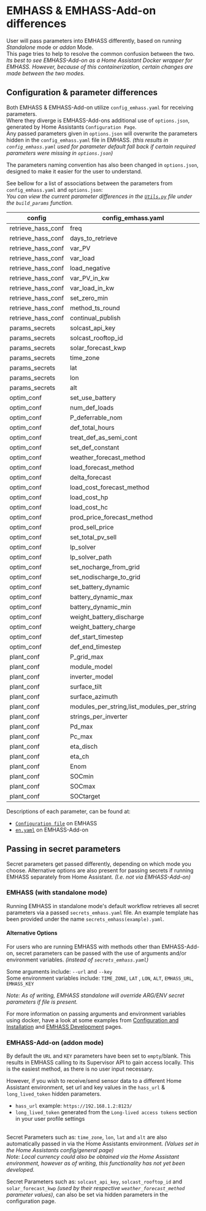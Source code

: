 # EMHASS & EMHASS-Add-on differences
User will pass parameters into EMHASS differently, based on running *Standalone* mode or *addon* Mode.   
This page tries to help to resolve the common confusion between the two.  
_Its best to see EMHASS-Add-on as a Home Assistant Docker wrapper for EMHASS. However, because of this containerization, certain changes are made between the two modes._

## Configuration & parameter differences
Both EMHASS & EMHASS-Add-on utilize `config_emhass.yaml` for receiving parameters.  
Where they diverge is EMHASS-Add-ons additional use of `options.json`, generated by Home Assistants `Configuration Page`.  
Any passed parameters given in `options.json` will overwrite the parameters hidden in the `config_emhass.yaml` file in EMHASS. _(this results in `config_emhass.yaml` used for parameter default fall back if certain required parameters were missing in `options.json`)_

The parameters naming convention has also been changed in `options.json`, designed to make it easier for the user to understand.

See bellow for a list of associations between the parameters from `config_emhass.yaml` and `options.json`:  
*You can view the current parameter differences in the [`Utils.py`](https://github.com/davidusb-geek/emhass/blob/master/src/emhass/utils.py) file under the `build_params` function.*

| config | config_emhass.yaml | options.json | options.json list dictionary key |
| ------ | ------------------ | ------------ | -------------------------------- |
| retrieve_hass_conf |  freq |  optimization_time_step | |
| retrieve_hass_conf |  days_to_retrieve |  historic_days_to_retrieve | |
| retrieve_hass_conf |  var_PV |  sensor_power_photovoltaics | |
| retrieve_hass_conf |  var_load |  sensor_power_load_no_var_loads | |
| retrieve_hass_conf |  load_negative |  load_negative | |
| retrieve_hass_conf |  var_PV_in_kw |  var_PV_in_kw | |
| retrieve_hass_conf |  var_load_in_kw |  var_load_in_kw | |
| retrieve_hass_conf |  set_zero_min |  set_zero_min | |
| retrieve_hass_conf |  method_ts_round |  method_ts_round | |
| retrieve_hass_conf |  continual_publish |  continual_publish | |
| params_secrets |  solcast_api_key |  optional_solcast_api_key | |
| params_secrets |  solcast_rooftop_id |  optional_solcast_rooftop_id | |
| params_secrets |  solar_forecast_kwp |  optional_solar_forecast_kwp | |
| params_secrets |  time_zone |  time_zone | |
| params_secrets |  lat |  Latitude | |
| params_secrets |  lon |  Longitude | |
| params_secrets |  alt |  Altitude | |
| optim_conf |  set_use_battery |  set_use_battery | |
| optim_conf |  num_def_loads |  number_of_deferrable_loads | |
| optim_conf |  P_deferrable_nom |  list_nominal_power_of_deferrable_loads |  nominal_power_of_deferrable_loads | 
| optim_conf |  def_total_hours |  list_operating_hours_of_each_deferrable_load |  operating_hours_of_each_deferrable_load | 
| optim_conf |  treat_def_as_semi_cont |  list_treat_deferrable_load_as_semi_cont |  treat_deferrable_load_as_semi_cont | 
| optim_conf |  set_def_constant |  list_set_deferrable_load_single_constant |  set_deferrable_load_single_constant | 
| optim_conf |  weather_forecast_method |  weather_forecast_method | |
| optim_conf |  load_forecast_method |  load_forecast_method | |
| optim_conf |  delta_forecast |  delta_forecast_daily | |
| optim_conf |  load_cost_forecast_method |  load_cost_forecast_method | |
| optim_conf |  load_cost_hp |  load_peak_hours_cost | |
| optim_conf |  load_cost_hc |  load_offpeak_hours_cost | |
| optim_conf |  prod_price_forecast_method |  production_price_forecast_method | |
| optim_conf |  prod_sell_price |  photovoltaic_production_sell_price | |
| optim_conf |  set_total_pv_sell |  set_total_pv_sell | |
| optim_conf |  lp_solver |  lp_solver | |
| optim_conf |  lp_solver_path |  lp_solver_path | |
| optim_conf |  set_nocharge_from_grid |  set_nocharge_from_grid | |
| optim_conf |  set_nodischarge_to_grid |  set_nodischarge_to_grid | |
| optim_conf |  set_battery_dynamic |  set_battery_dynamic | |
| optim_conf |  battery_dynamic_max |  battery_dynamic_max | |
| optim_conf |  battery_dynamic_min |  battery_dynamic_min | |
| optim_conf |  weight_battery_discharge |  weight_battery_discharge | | 
| optim_conf |  weight_battery_charge |  weight_battery_charge | |
| optim_conf |  def_start_timestep |  list_start_timesteps_of_each_deferrable_load |  start_timesteps_of_each_deferrable_load | 
| optim_conf |  def_end_timestep |  list_end_timesteps_of_each_deferrable_load |  end_timesteps_of_each_deferrable_load | 
| plant_conf |  P_grid_max |  maximum_power_from_grid | |
| plant_conf |  module_model |  list_pv_module_model |  pv_module_model  | |
| plant_conf |  inverter_model |  list_pv_inverter_model |  pv_inverter_model  | |
| plant_conf |  surface_tilt |  list_surface_tilt |  surface_tilt  | |
| plant_conf |  surface_azimuth |  list_surface_azimuth |  surface_azimuth | |
| plant_conf |  modules_per_string,list_modules_per_string |  modules_per_string | |
| plant_conf |  strings_per_inverter |  list_strings_per_inverter |  strings_per_inverter | |
| plant_conf |  Pd_max |  battery_discharge_power_max || 
| plant_conf |  Pc_max |  battery_charge_power_max | |
| plant_conf |  eta_disch |  battery_discharge_efficiency | |
| plant_conf |  eta_ch |  battery_charge_efficiency | |
| plant_conf |  Enom |  battery_nominal_energy_capacity | |
| plant_conf |  SOCmin |  battery_minimum_state_of_charge | |
| plant_conf |  SOCmax |  battery_maximum_state_of_charge | |
| plant_conf |  SOCtarget |  battery_target_state_of_charge | |

Descriptions of each parameter, can be found at:
-  [`Configuration file`](https://emhass.readthedocs.io/en/latest/config.html) on EMHASS
-  [`en.yaml`](https://github.com/davidusb-geek/emhass-add-on/blob/main/emhass/translations/en.yaml) on EMHASS-Add-on

## Passing in secret parameters
Secret parameters get passed differently, depending on which mode you choose. Alternative options are also present for passing secrets if running EMHASS separately from Home Assistant. _(I.e. not via EMHASS-Add-on)_ 

### EMHASS (with standalone mode)
Running EMHASS in standalone mode's default workflow retrieves all secret parameters via a passed `secrets_emhass.yaml` file. An example template has been provided under the name `secrets_emhass(example).yaml`.

#### Alternative Options
For users who are running EMHASS with methods other than EMHASS-Add-on, secret parameters can be passed with the use of arguments and/or environment variables. _(instead of `secrets_emhass.yaml`)_

Some arguments include:  `--url` and `--key`  
Some environment variables include: `TIME_ZONE`, `LAT` , `LON`, `ALT`, `EMHASS_URL`, `EMHASS_KEY`

_Note: As of writing, EMHASS standalone will override ARG/ENV secret parameters if file is present._

For more information on passing arguments and environment variables using docker, have a look at some examples from [Configuration and Installation](https://emhass.readthedocs.io/en/latest/intro.html#configuration-and-installation) and [EMHASS Development](https://emhass.readthedocs.io/en/latest/develop.html) pages. 

### EMHASS-Add-on (addon mode)
By default the `URL` and `KEY` parameters have been set to `empty`/blank. This results in EMHASS calling to its Supervisor API to gain access locally. This is the easiest method, as there is no user input necessary.  

However, if you wish to receive/send sensor data to a different Home Assistant environment, set url and key values in the `hass_url` & `long_lived_token` hidden parameters.  
-  `hass_url` example: `https://192.168.1.2:8123/`  
-  `long_lived_token` generated from the `Long-lived access tokens` section in your user profile settings
</br></br>

Secret Parameters such as: `time_zone`, `lon`, `lat` and `alt` are also automatically passed in via the Home Assistants environment. _(Values set in the Home Assistants config/general page)_  
_Note: Local currency could also be obtained via the Home Assistant environment, however as of writing, this functionality has not yet been developed._

Secret Parameters such as: `solcast_api_key`, `solcast_rooftop_id` and `solar_forecast_kwp` _(used by their respective `weather_forecast_method` parameter values)_, can also be set via hidden parameters in the configuration page.

